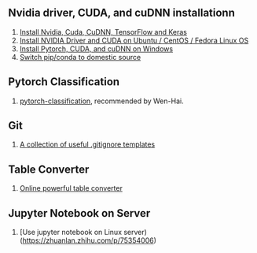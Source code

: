 ## Nvidia driver, CUDA, and cuDNN installationn
1. [Install Nvidia, Cuda, CuDNN, TensorFlow and Keras](https://medium.com/@acrosson/installing-nvidia-cuda-cudnn-tensorflow-and-keras-69bbf33dce8a)
2. [Install NVIDIA Driver and CUDA on Ubuntu / CentOS / Fedora Linux OS](https://gist.github.com/wangruohui/df039f0dc434d6486f5d4d098aa52d07)
3. [Install Pytorch, CUDA, and cuDNN on Windows](https://zhuanlan.zhihu.com/p/54350088)
4. [Switch pip/conda to domestic source](https://www.cnblogs.com/kcxg/p/11188047.html)


## Pytorch Classification
1. [pytorch-classification](https://github.com/bearpaw/pytorch-classification), recommended by Wen-Hai.


## Git
1. [A collection of useful .gitignore templates](https://github.com/github/gitignore)

## Table Converter
1. [Online powerful table converter](https://tableconvert.com)

## Jupyter Notebook on Server
1. [Use jupyter notebook on Linux server)(https://zhuanlan.zhihu.com/p/75354006)
